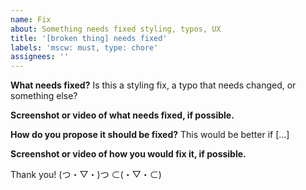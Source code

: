 ```yaml
---
name: Fix
about: Something needs fixed styling, typos, UX
title: '[broken thing] needs fixed'
labels: 'mscw: must, type: chore'
assignees: ''
---
```


**What needs fixed?**
Is this a styling fix, a typo that needs changed, or something else?

**Screenshot or video of what needs fixed, if possible.**

**How do you propose it should be fixed?**
This would be better if [...]

**Screenshot or video of how you would fix it, if possible.**

Thank you! (つ・▽・)つ ⊂(・▽・⊂)
